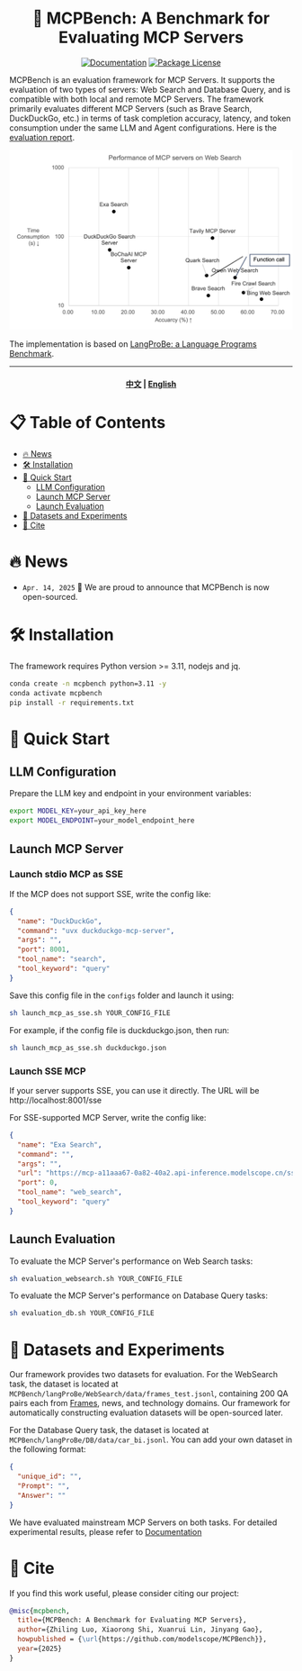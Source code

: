 <h1 align="center">
	🦊 MCPBench: A Benchmark for Evaluating MCP Servers
</h1>


<div align="center">

[![Documentation][docs-image]][docs-url]
[![Package License][package-license-image]][package-license-url]

</div>

MCPBench is an evaluation framework for MCP Servers. It supports the evaluation of two types of servers: Web Search and Database Query, and is compatible with both local and remote MCP Servers. The framework primarily evaluates different MCP Servers (such as Brave Search, DuckDuckGo, etc.) in terms of task completion accuracy, latency, and token consumption under the same LLM and Agent configurations. Here is the [evaluation report](https://github.com/modelscope/MCPBench/blob/main/mcpbench.pdf).

<img src="assets/figure1.png" alt="MCPBench Overview" width="600"/>

The implementation is based on [LangProBe: a Language Programs Benchmark](https://arxiv.org/abs/2502.20315).

<hr>

<div align="center">
<h4 align="center">

[中文](https://github.com/modelscope/MCPBench/blob/main/README_zh.md) |
[English](https://github.com/modelscope/MCPBench/blob/main/README.md)

</h4>
</div>

# 📋 Table of Contents

- [🔥 News](#news)
- [🛠️ Installation](#installation)
- [🚀 Quick Start](#quick-start)
  - [LLM Configuration](#llm-configuration)
  - [Launch MCP Server](#launch-mcp-server)
  - [Launch Evaluation](#launch-evaluation)
- [🧂 Datasets and Experiments](#datasets-and-experiments)
- [🚰 Cite](#cite)

# 🔥 News
+ `Apr. 14, 2025` 🌟 We are proud to announce that MCPBench is now open-sourced.

# 🛠️ Installation
The framework requires Python version >= 3.11, nodejs and jq.

```bash
conda create -n mcpbench python=3.11 -y
conda activate mcpbench
pip install -r requirements.txt

```

# 🚀 Quick Start
## LLM Configuration
Prepare the LLM key and endpoint in your environment variables:
```bash
export MODEL_KEY=your_api_key_here
export MODEL_ENDPOINT=your_model_endpoint_here
```

## Launch MCP Server
### Launch stdio MCP as SSE
If the MCP does not support SSE, write the config like:
```json
{
  "name": "DuckDuckGo",
  "command": "uvx duckduckgo-mcp-server",
  "args": "",
  "port": 8001,
  "tool_name": "search",
  "tool_keyword": "query"
}
```

Save this config file in the `configs` folder and launch it using:

```bash
sh launch_mcp_as_sse.sh YOUR_CONFIG_FILE
```

For example, if the config file is duckduckgo.json, then run:
```bash
sh launch_mcp_as_sse.sh duckduckgo.json
```

### Launch SSE MCP
If your server supports SSE, you can use it directly. The URL will be http://localhost:8001/sse

For SSE-supported MCP Server, write the config like:
```json
{
  "name": "Exa Search",
  "command": "",
  "args": "",
  "url": "https://mcp-a11aaa67-0a82-40a2.api-inference.modelscope.cn/sse",
  "port": 0,
  "tool_name": "web_search",
  "tool_keyword": "query"
}
```

## Launch Evaluation
To evaluate the MCP Server's performance on Web Search tasks:
```bash
sh evaluation_websearch.sh YOUR_CONFIG_FILE
```

To evaluate the MCP Server's performance on Database Query tasks:
```bash
sh evaluation_db.sh YOUR_CONFIG_FILE
```

# 🧂 Datasets and Experiments
Our framework provides two datasets for evaluation. For the WebSearch task, the dataset is located at `MCPBench/langProBe/WebSearch/data/frames_test.jsonl`, containing 200 QA pairs each from [Frames](https://arxiv.org/abs/2409.12941), news, and technology domains. Our framework for automatically constructing evaluation datasets will be open-sourced later.

For the Database Query task, the dataset is located at `MCPBench/langProBe/DB/data/car_bi.jsonl`. You can add your own dataset in the following format:

```json
{
  "unique_id": "",
  "Prompt": "",
  "Answer": ""
}
```

We have evaluated mainstream MCP Servers on both tasks. For detailed experimental results, please refer to [Documentation](https://github.com/modelscope/MCPBench/blob/main/mcpbench.pdf)

# 🚰 Cite
If you find this work useful, please consider citing our project:

```bibtex
@misc{mcpbench,
  title={MCPBench: A Benchmark for Evaluating MCP Servers},
  author={Zhiling Luo, Xiaorong Shi, Xuanrui Lin, Jinyang Gao},
  howpublished = {\url{https://github.com/modelscope/MCPBench}},
  year={2025}
}
```

[docs-image]: https://img.shields.io/badge/Documentation-EB3ECC
[docs-url]: https://github.com/modelscope/MCPBench/blob/main/mcpbench.pdf
[package-license-image]: https://img.shields.io/badge/License-Apache_2.0-blue.svg
[package-license-url]: https://github.com/modelscope/MCPBench/blob/main/LICENSE

